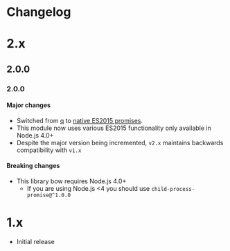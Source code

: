 Changelog
=========

# 2.x

## 2.0.0

### 2.0.0

#### Major changes

- Switched from [q](https://github.com/kriskowal/q) to [native ES2015 promises](https://developer.mozilla.org/en-US/docs/Web/JavaScript/Reference/Global_Objects/Promise).
- This module now uses various ES2015 functionality only available in Node.js 4.0+
- Despite the major version being incremented, `v2.x` maintains backwards compatibility with `v1.x`

#### Breaking changes

- This library bow requires Node.js 4.0+
    - If you are using Node.js <4 you should use `child-process-promise@^1.0.0`

# 1.x

- Initial release